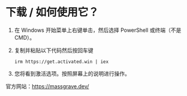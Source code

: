 # 下载 / 如何使用它？

1. 在 Windows 开始菜单上右键单击，然后选择 PowerShell 或终端（不是 CMD）。

2. 复制并粘贴以下代码然后按回车键
   ```
   irm https://get.activated.win | iex
   ```

3. 您将看到激活选项。按照屏幕上的说明进行操作。


官方网站：https://massgrave.dev/